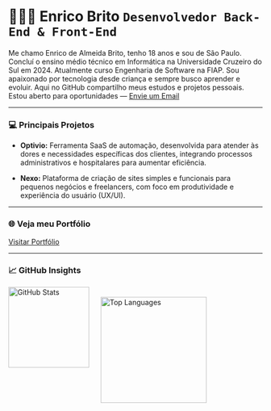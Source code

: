 # 👨🏻‍💻 Enrico Brito  **`Desenvolvedor Back-End & Front-End`**

Me chamo Enrico de Almeida Brito, tenho 18 anos e sou de São Paulo. Concluí o ensino médio técnico em Informática na Universidade Cruzeiro do Sul em 2024. Atualmente curso Engenharia de Software na FIAP. Sou apaixonado por tecnologia desde criança e sempre busco aprender e evoluir. Aqui no GitHub compartilho meus estudos e projetos pessoais. Estou aberto para oportunidades — [Envie um Email](mailto:enricodealmeidabrito@gmail.com)

---

### **💻 Principais Projetos**
- **Optivio:** Ferramenta SaaS de automação, desenvolvida para atender às dores e necessidades específicas dos clientes, integrando processos administrativos e hospitalares para aumentar eficiência.  

- **Nexo:** Plataforma de criação de sites simples e funcionais para pequenos negócios e freelancers, com foco em produtividade e experiência do usuário (UX/UI).  

---

### **🌐 Veja meu Portfólio**
[Visitar Portfólio](https://meuportifolioaleatorio404.com)  

---

### **📈 GitHub Insights**
<p>
<img align="left" alt="GitHub Stats" height="160" style="padding-right: 10px;" src="https://github-readme-stats.vercel.app/api?username=EnricoBrito&show_icons=true&theme=tokyonight&include_all_commits=true&locale=pt-br" />
<img align="left" alt="Top Languages" height="210" style="padding-left: 10px; margin-top: 20px;" src="https://github-readme-stats.vercel.app/api/top-langs/?username=EnricoBrito&theme=tokyonight&layout=compact&custom_title=Tecnologias&langs_count=9" />
</p>
